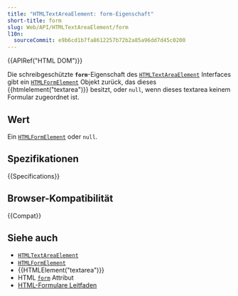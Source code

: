 ```yaml
---
title: "HTMLTextAreaElement: form-Eigenschaft"
short-title: form
slug: Web/API/HTMLTextAreaElement/form
l10n:
  sourceCommit: e9b6cd1b7fa8612257b72b2a85a96dd7d45c0200
---
```


{{APIRef("HTML DOM")}}

Die schreibgeschützte **`form`**-Eigenschaft des [`HTMLTextAreaElement`](/de/docs/Web/API/HTMLTextAreaElement) Interfaces gibt ein [`HTMLFormElement`](/de/docs/Web/API/HTMLFormElement) Objekt zurück, das dieses {{htmlelement("textarea")}} besitzt, oder `null`, wenn dieses textarea keinem Formular zugeordnet ist.

## Wert

Ein [`HTMLFormElement`](/de/docs/Web/API/HTMLFormElement) oder `null`.

## Spezifikationen

{{Specifications}}

## Browser-Kompatibilität

{{Compat}}

## Siehe auch

- [`HTMLTextAreaElement`](/de/docs/Web/API/HTMLTextAreaElement)
- [`HTMLFormElement`](/de/docs/Web/API/HTMLFormElement)
- {{HTMLElement("textarea")}}
- HTML [`form`](/de/docs/Web/HTML/Reference/Elements/textarea#form) Attribut
- [HTML-Formulare Leitfaden](/de/docs/Learn_web_development/Extensions/Forms)
